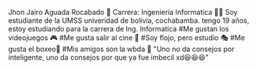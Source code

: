 Jhon Jairo Aguada Rocabado 🫡
Carrera: Ingenieria Informatica 🧑‍💻
Soy estudiante de la UMSS univeridad de bolivia, cochabamba. tengo 19 años, estoy estudiando para la carrera de Ing. Informatica
#Me gustan los videojuegos 🎮
#Me  gusta salir al cine 🎥
#Soy flojo, pero estudio 🎭 
#Me gusta el boxeo🥊
#Mis amigos son la wbda 🚨 
"Uno no da consejos por inteligente, uno da consejos por que ya fue imbecil xd😆😆😆"
 
